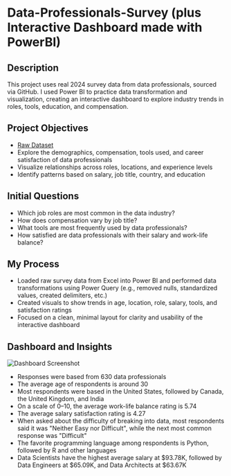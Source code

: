 # Data-Professionals-Survey (plus Interactive Dashboard made with PowerBI)

## Description
This project uses real 2024 survey data from data professionals, sourced via GitHub. I used Power BI to practice data transformation and visualization, creating an interactive dashboard to explore industry trends in roles, tools, education, and compensation.

## Project Objectives 
- <a href="https://github.com/yeniyen123/Data-Professionals-Survey/blob/main/Raw%20Dataset.xlsx">Raw Dataset</a>
- Explore the demographics, compensation, tools used, and career satisfaction of data professionals
- Visualize relationships across roles, locations, and experience levels
- Identify patterns based on salary, job title, country, and education

## Initial Questions
- Which job roles are most common in the data industry?
- How does compensation vary by job title?
- What tools are most frequently used by data professionals?
- How satisfied are data professionals with their salary and work-life balance?

## My Process
- Loaded raw survey data from Excel into Power BI and performed data transformations using Power Query (e.g., removed nulls, standardized values, created delimiters, etc.)
- Created visuals to show trends in age, location, role, salary, tools, and satisfaction ratings
- Focused on a clean, minimal layout for clarity and usability of the interactive dashboard
  
## Dashboard and Insights
![Dashboard Screenshot](https://github.com/user-attachments/assets/acc2ee87-dd30-4080-9ffd-4de0a3e8e2e0)

- Responses were based from 630 data professionals
- The average age of respondents is around 30
- Most respondents were based in the United States, followed by Canada, the United Kingdom, and India
- On a scale of 0–10, the average work-life balance rating is 5.74
- The average salary satisfaction rating is 4.27
- When asked about the difficulty of breaking into data, most respondents said it was "Neither Easy nor Difficult", while the next most common response was "Difficult"
- The favorite programming language among respondents is Python, followed by R and other languages
- Data Scientists have the highest average salary at $93.78K, followed by Data Engineers at $65.09K, and Data Architects at $63.67K
